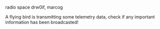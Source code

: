 radio space
drw0if, marcog

A flying bird is transmitting some telemetry data, check if any important information has been broadcasted!
